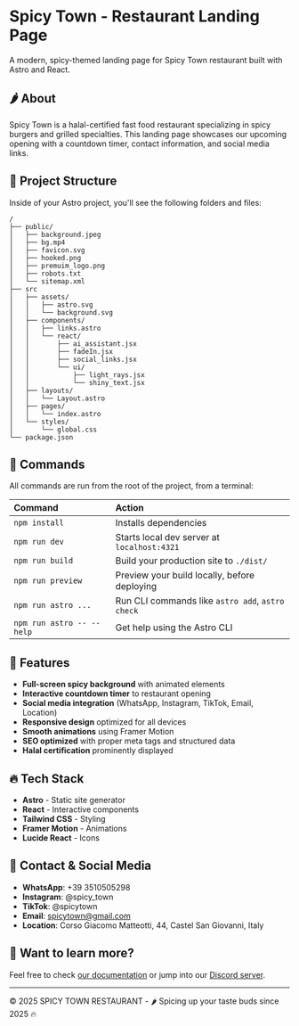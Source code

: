 # Spicy Town - Restaurant Landing Page

A modern, spicy-themed landing page for Spicy Town restaurant built with Astro and React.

## 🌶️ About

Spicy Town is a halal-certified fast food restaurant specializing in spicy burgers and grilled specialties. This landing page showcases our upcoming opening with a countdown timer, contact information, and social media links.

## 🚀 Project Structure

Inside of your Astro project, you'll see the following folders and files:

```text
/
├── public/
│   ├── background.jpeg
│   ├── bg.mp4
│   ├── favicon.svg
│   ├── hooked.png
│   ├── premuim_logo.png
│   ├── robots.txt
│   └── sitemap.xml
├── src
│   ├── assets/
│   │   ├── astro.svg
│   │   └── background.svg
│   ├── components/
│   │   ├── links.astro
│   │   └── react/
│   │       ├── ai_assistant.jsx
│   │       ├── fadeIn.jsx
│   │       ├── social_links.jsx
│   │       └── ui/
│   │           ├── light_rays.jsx
│   │           └── shiny_text.jsx
│   ├── layouts/
│   │   └── Layout.astro
│   ├── pages/
│   │   └── index.astro
│   └── styles/
│       └── global.css
└── package.json
```

## 🧞 Commands

All commands are run from the root of the project, from a terminal:

| Command                   | Action                                           |
| :------------------------ | :----------------------------------------------- |
| `npm install`             | Installs dependencies                            |
| `npm run dev`             | Starts local dev server at `localhost:4321`      |
| `npm run build`           | Build your production site to `./dist/`          |
| `npm run preview`         | Preview your build locally, before deploying     |
| `npm run astro ...`       | Run CLI commands like `astro add`, `astro check` |
| `npm run astro -- --help` | Get help using the Astro CLI                     |

## 🎨 Features

- **Full-screen spicy background** with animated elements
- **Interactive countdown timer** to restaurant opening
- **Social media integration** (WhatsApp, Instagram, TikTok, Email, Location)
- **Responsive design** optimized for all devices
- **Smooth animations** using Framer Motion
- **SEO optimized** with proper meta tags and structured data
- **Halal certification** prominently displayed

## 🔥 Tech Stack

- **Astro** - Static site generator
- **React** - Interactive components
- **Tailwind CSS** - Styling
- **Framer Motion** - Animations
- **Lucide React** - Icons

## 📱 Contact & Social Media

- **WhatsApp**: +39 3510505298
- **Instagram**: @spicy_town
- **TikTok**: @spicytown
- **Email**: spicytown@gmail.com
- **Location**: Corso Giacomo Matteotti, 44, Castel San Giovanni, Italy

## 👀 Want to learn more?

Feel free to check [our documentation](https://docs.astro.build) or jump into our [Discord server](https://astro.build/chat).

---

© 2025 SPICY TOWN RESTAURANT - 🌶️ Spicing up your taste buds since 2025 🔥
